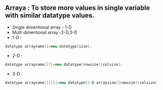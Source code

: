 ## Arraya : To store more values in single variable with similar datatype values.
* Single dimentional array - 1-D
* Multi dimentional array -2-D,3-D
* 1-D :
```java
datatype arrayname[]=new datatype[size];
```
* 2-D :
```java
datatype arrayname[][]=new datatype[rowsize][colsize];
```
* 3-D :
```java
datatype arrayname[][][]=new datatype[2-D arraysize][rowsize][colsize];
```
